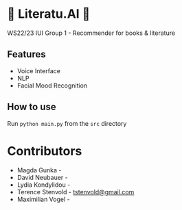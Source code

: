 # 📖 Literatu.AI 📖
WS22/23 IUI Group 1 - Recommender for books &amp; literature

## Features
* Voice Interface 
* NLP
* Facial Mood Recognition 

## How to use
Run ``python main.py`` from the ``src`` directory

# Contributors
- Magda Gunka - 
- David Neubauer -
- Lydia Kondylidou -
- Terence Stenvold - tstenvold@gmail.com
- Maximilian Vogel -
